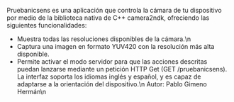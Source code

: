 Pruebanicsens es una aplicación que controla la cámara de tu dispositivo por medio de la biblioteca nativa de C++ camera2ndk, ofreciendo las siguientes funcionalidades:
- Muestra todas las resoluciones disponibles de la cámara.\n
- Captura una imagen en formato YUV420 con la resolución más alta disponible.
- Permite activar el modo servidor para que las acciones descritas puedan lanzarse mediante un petición HTTP Get (GET /pruebanicsens).
La interfaz soporta los idiomas inglés y español, y es capaz de adaptarse a la orientación del dispositivo.\n
Autor: Pablo Gimeno Hermán\n
